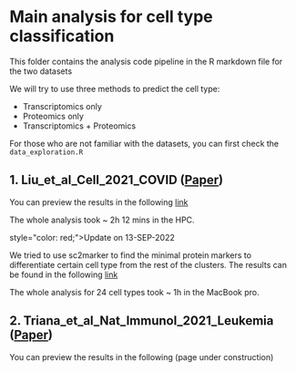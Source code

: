 # Main analysis for cell type classification

This folder contains the analysis code pipeline in the R markdown file for the two datasets

We will try to use three methods to predict the cell type:
* Transcriptomics only
* Proteomics only
* Transcriptomics + Proteomics

For those who are not familiar with the datasets, you can first check the `data_exploration.R`

## 1.  Liu_et_al_Cell_2021_COVID ([Paper](https://doi.org/10.1016/j.cell.2021.02.018)) 

You can preview the results in the following [link](https://htmlpreview.github.io/?https://github.com/anglixue/asiosc_hackathon/blob/main/main/Azimuth_annotation_COVID_PBMCs.html)

The whole analysis took ~ 2h 12 mins in the HPC.

style="color: red;">Update on 13-SEP-2022</span>

We tried to use sc2marker to find the minimal protein markers to differentiate certain cell type from the rest of the clusters. The results can be found in the following [link](https://htmlpreview.github.io/?https://github.com/anglixue/asiosc_hackathon/blob/main/main/COVID_innate_adaptive_ADT.sc2marker.report.html)

The whole analysis for 24 cell types took ~ 1h in the MacBook pro.

## 2.  Triana_et_al_Nat_Immunol_2021_Leukemia ([Paper](https://doi.org/10.1038/s41590-021-01059-0))

You can preview the results in the following (page under construction)





